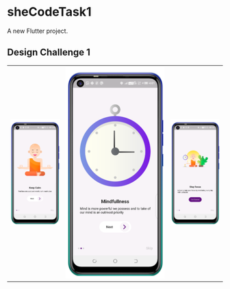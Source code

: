 # sheCodeTask1

A new Flutter project.

## Design Challenge 1

<div style="text-align: center">
<table>
<tr>
<td style="text-align: center">
    <img src="assets/screenshots/onboard1.png" width="200"/>
</td>
<td style="text-align: center">
<img src="assets/screenshots/onboard2.png" width="400"/>
</td>
<td style="text-align: center">
    <img src="assets/screenshots/onboard3.png" width="200"/>
</td>
</tr>
</table>
</div>
